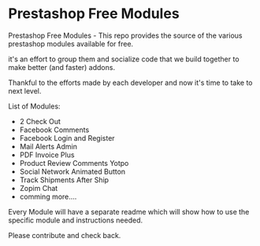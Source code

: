 Prestashop Free Modules
=====================

Prestashop Free Modules - This repo provides the source of the various prestashop modules available for free.

it's an effort to group them and socialize code that we build together to make better (and faster) addons.

Thankful to the efforts made by each developer and now it's time to take to next level.


List of Modules:

* 2 Check Out
* Facebook Comments
* Facebook Login and Register
* Mail Alerts Admin
* PDF Invoice Plus
* Product Review Comments Yotpo
* Social Network Animated Button
* Track Shipments After Ship
* Zopim Chat
* comming more....

Every Module will have a separate readme which will show how to use the specific module and instructions needed.

Please contribute and check back.
